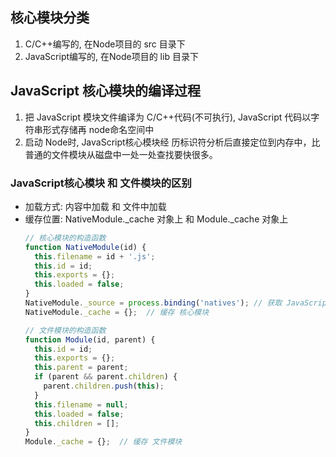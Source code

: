 <style>img {max-width: 400px} .w4{max-width: 400px}.w5{max-width: 500px}</style>


## 核心模块分类
1. C/C++编写的, 在Node项目的 src 目录下
2. JavaScript编写的, 在Node项目的 lib 目录下

## JavaScript 核心模块的编译过程
1. 把 JavaScript 模块文件编译为 C/C++代码(不可执行), JavaScript 代码以字符串形式存储再 node命名空间中
2. 启动 Node时, JavaScript核心模块经 历标识符分析后直接定位到内存中，比普通的文件模块从磁盘中一处一处查找要快很多。

### JavaScript核心模块 和 文件模块的区别
* 加载方式: 内容中加载 和 文件中加载
* 缓存位置: NativeModule._cache 对象上 和 Module._cache 对象上
  ```js
  // 核心模块的构造函数
  function NativeModule(id) { 
    this.filename = id + '.js'; 
    this.id = id;
    this.exports = {}; 
    this.loaded = false;
  }
  NativeModule._source = process.binding('natives'); // 获取 JavaScript 核心模块的源代码
  NativeModule._cache = {};  // 缓存 核心模块
  ```
  ```js
  // 文件模块的构造函数
  function Module(id, parent) { 
    this.id = id;
    this.exports = {}; 
    this.parent = parent;
    if (parent && parent.children) { 
      parent.children.push(this);
    }
    this.filename = null; 
    this.loaded = false; 
    this.children = [];
  }
  Module._cache = {};  // 缓存 文件模块
  ```


